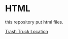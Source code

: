 # HTML
this repository put html files.

[Trash Truck  Location](https://aweofij.github.io/opendata/)
